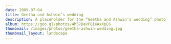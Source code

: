 ```yaml
---
date: 2009-07-04
title: Geetha and Ashwin’s wedding
description: A placeholder for the “Geetha and Ashwin’s wedding” photo album
album: https://goo.gl/photos/4h57DeVP8iXAxXpE6
thumbnail: /images/photos/geetha-ashwin-wedding.jpg
thumbnail_layout: landscape
---
```

